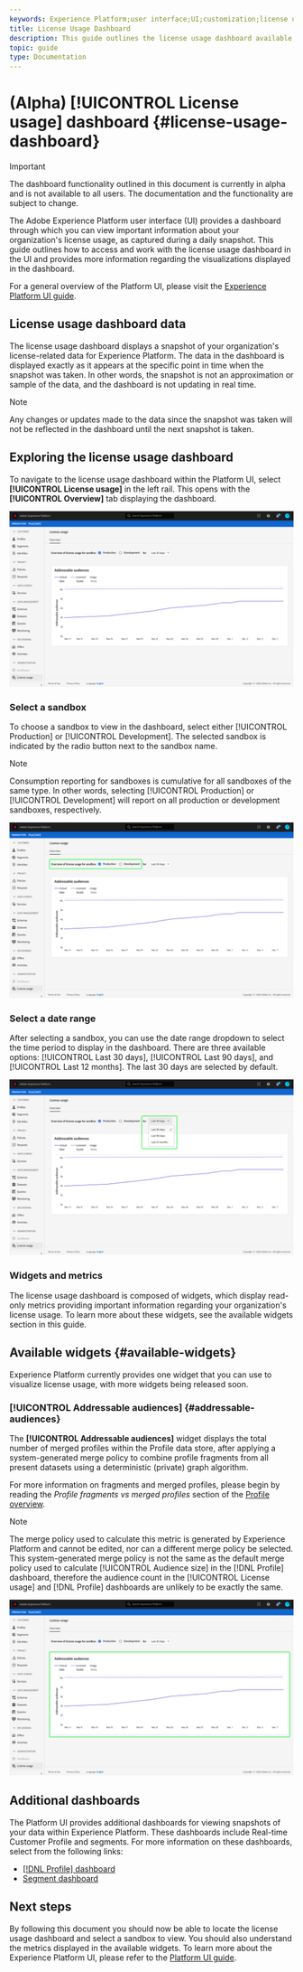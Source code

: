 ```yaml
---
keywords: Experience Platform;user interface;UI;customization;license usage dashboard;dashboard;license usage;entitlement;consumption
title: License Usage Dashboard
description: This guide outlines the license usage dashboard available in the Adobe Experience Platform UI. 
topic: guide
type: Documentation
---
```


# (Alpha) [!UICONTROL License usage] dashboard {#license-usage-dashboard}

>[!IMPORTANT]
>
>The dashboard functionality outlined in this document is currently in alpha and is not available to all users. The documentation and the functionality are subject to change.

The Adobe Experience Platform user interface (UI) provides a dashboard through which you can view important information about your organization's license usage, as captured during a daily snapshot. This guide outlines how to access and work with the license usage dashboard in the UI and provides more information regarding the visualizations displayed in the dashboard.  

For a general overview of the Platform UI, please visit the [Experience Platform UI guide](ui-guide.md).

## License usage dashboard data

The license usage dashboard displays a snapshot of your organization's license-related data for Experience Platform. The data in the dashboard is displayed exactly as it appears at the specific point in time when the snapshot was taken. In other words, the snapshot is not an approximation or sample of the data, and the dashboard is not updating in real time.

>[!NOTE]
>
>Any changes or updates made to the data since the snapshot was taken will not be reflected in the dashboard until the next snapshot is taken.

## Exploring the license usage dashboard

To navigate to the license usage dashboard within the Platform UI, select **[!UICONTROL License usage]** in the left rail. This opens with the **[!UICONTROL Overview]** tab displaying the dashboard.

![](images/license-usage-dashboard/dashboard-overview.png)

### Select a sandbox

To choose a sandbox to view in the dashboard, select either [!UICONTROL Production] or [!UICONTROL Development]. The selected sandbox is indicated by the radio button next to the sandbox name. 

>[!NOTE]
>
>Consumption reporting for sandboxes is cumulative for all sandboxes of the same type. In other words, selecting [!UICONTROL Production] or [!UICONTROL Development] will report on all production or development sandboxes, respectively.

![](images/license-usage-dashboard/select-sandbox.png)

### Select a date range

After selecting a sandbox, you can use the date range dropdown to select the time period to display in the dashboard. There are three available options: [!UICONTROL Last 30 days], [!UICONTROL Last 90 days], and [!UICONTROL Last 12 months]. The last 30 days are selected by default.

![](images/license-usage-dashboard/select-date-range.png)

### Widgets and metrics

The license usage dashboard is composed of widgets, which display read-only metrics providing important information regarding your organization's license usage. To learn more about these widgets, see the available widgets section in this guide.

## Available widgets {#available-widgets}

Experience Platform currently provides one widget that you can use to visualize license usage, with more widgets being released soon. 

### [!UICONTROL Addressable audiences] {#addressable-audiences}

The **[!UICONTROL Addressable audiences]** widget displays the total number of merged profiles within the Profile data store, after applying a system-generated merge policy to combine profile fragments from all present datasets using a deterministic (private) graph algorithm. 

For more information on fragments and merged profiles, please begin by reading the *Profile fragments vs merged profiles* section of the [Profile overview](../profile/home.md).

>[!NOTE]
>
>The merge policy used to calculate this metric is generated by Experience Platform and cannot be edited, nor can a different merge policy be selected. This system-generated merge policy is not the same as the default merge policy used to calculate [!UICONTROL Audience size] in the [!DNL Profile] dashboard, therefore the audience count in the [!UICONTROL License usage] and [!DNL Profile] dashboards are unlikely to be exactly the same.

![](images/license-usage-dashboard/addressable-audiences.png)

## Additional dashboards

The Platform UI provides additional dashboards for viewing snapshots of your data within Experience Platform. These dashboards include Real-time Customer Profile and segments. For more information on these dashboards, select from the following links:

* [[!DNL Profile] dashboard](../profile/ui/profile-dashboard.md)
* [Segment dashboard](../segmentation/ui/segment-dashboard.md)

## Next steps

By following this document you should now be able to locate the license usage dashboard and select a sandbox to view. You should also understand the metrics displayed in the available widgets. To learn more about the Experience Platform UI, please refer to the [Platform UI guide](ui-guide.md).